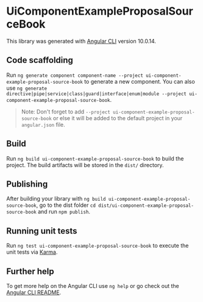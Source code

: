 # UiComponentExampleProposalSourceBook

This library was generated with [Angular CLI](https://github.com/angular/angular-cli) version 10.0.14.

## Code scaffolding

Run `ng generate component component-name --project ui-component-example-proposal-source-book` to generate a new component. You can also use `ng generate directive|pipe|service|class|guard|interface|enum|module --project ui-component-example-proposal-source-book`.
> Note: Don't forget to add `--project ui-component-example-proposal-source-book` or else it will be added to the default project in your `angular.json` file. 

## Build

Run `ng build ui-component-example-proposal-source-book` to build the project. The build artifacts will be stored in the `dist/` directory.

## Publishing

After building your library with `ng build ui-component-example-proposal-source-book`, go to the dist folder `cd dist/ui-component-example-proposal-source-book` and run `npm publish`.

## Running unit tests

Run `ng test ui-component-example-proposal-source-book` to execute the unit tests via [Karma](https://karma-runner.github.io).

## Further help

To get more help on the Angular CLI use `ng help` or go check out the [Angular CLI README](https://github.com/angular/angular-cli/blob/master/README.md).
